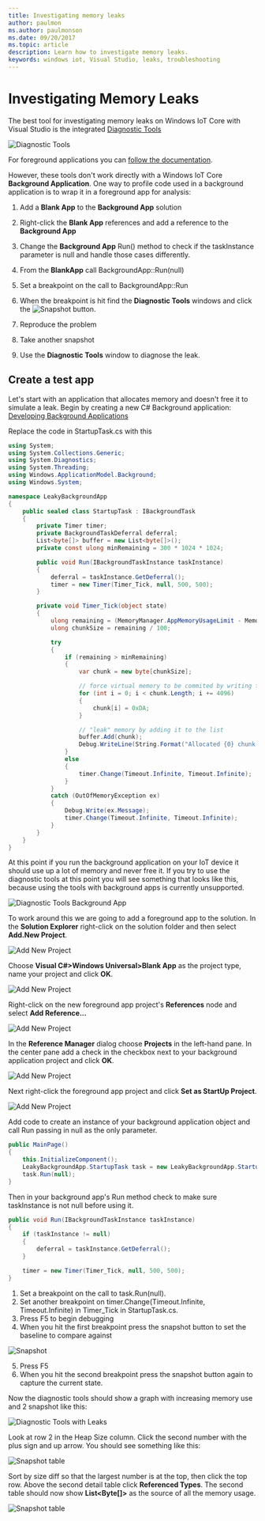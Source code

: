 ```yaml
---
title: Investigating memory leaks
author: paulmon
ms.author: paulmonson
ms.date: 09/20/2017
ms.topic: article
description: Learn how to investigate memory leaks.
keywords: windows iot, Visual Studio, leaks, troubleshooting
---
```


# Investigating Memory Leaks

The best tool for investigating memory leaks on Windows IoT Core with Visual Studio is the integrated [Diagnostic Tools](https://docs.microsoft.com/en-us/visualstudio/profiling/memory-usage)

![Diagnostic Tools](../media/MemoryLeaks/DiagnosticTools.PNG)

For foreground applications you can [follow the documentation](https://docs.microsoft.com/en-us/visualstudio/profiling/memory-usage).

However, these tools don't work directly with a Windows IoT Core **Background Application**. One way to profile code used in a background application is to wrap it in a foreground app for analysis:

1. Add a **Blank App** to the **Background App** solution
2. Right-click the **Blank App** references and add a reference to the **Background App**
3. Change the **Background App** Run() method to check if the taskInstance parameter is null and handle those cases differently.
4. From the **BlankApp** call BackgroundApp::Run(null)
5. Set a breakpoint on the call to BackgroundApp::Run
6. When the breakpoint is hit find the **Diagnostic Tools** windows and click the ![Snapshot](../media/MemoryLeaks/Snapshot.PNG) button.

8. Reproduce the problem
9. Take another snapshot
10. Use the **Diagnostic Tools** window to diagnose the leak.

## Create a test app

Let's start with an application that allocates memory and doesn't free it to simulate a leak.
Begin by creating a new C# Background application: [Developing Background Applications](./BackgroundApplications.md)

Replace the code in StartupTask.cs with this
```C#
using System;
using System.Collections.Generic;
using System.Diagnostics;
using System.Threading;
using Windows.ApplicationModel.Background;
using Windows.System;

namespace LeakyBackgroundApp
{
    public sealed class StartupTask : IBackgroundTask
    {
        private Timer timer;
        private BackgroundTaskDeferral deferral;
        List<byte[]> buffer = new List<byte[]>();
        private const ulong minRemaining = 300 * 1024 * 1024;

        public void Run(IBackgroundTaskInstance taskInstance)
        {
            deferral = taskInstance.GetDeferral();
            timer = new Timer(Timer_Tick, null, 500, 500);
        }

        private void Timer_Tick(object state)
        {
            ulong remaining = (MemoryManager.AppMemoryUsageLimit - MemoryManager.AppMemoryUsage);
            ulong chunkSize = remaining / 100;

            try
            {
                if (remaining > minRemaining)
                {
                    var chunk = new byte[chunkSize];

                    // force virtual memory to be commited by writing to it
                    for (int i = 0; i < chunk.Length; i += 4096)
                    {
                        chunk[i] = 0xDA;
                    }

                    // "leak" memory by adding it to the list
                    buffer.Add(chunk);
                    Debug.WriteLine(String.Format("Allocated {0} chunk(s)", buffer.Count));
                }
                else
                {
                    timer.Change(Timeout.Infinite, Timeout.Infinite);
                }
            }
            catch (OutOfMemoryException ex)
            {
                Debug.Write(ex.Message);
                timer.Change(Timeout.Infinite, Timeout.Infinite);
            }
        }
    }
}
```

At this point if you run the background application on your IoT device it should use up a lot of memory and never free it. If you try to use the diagnostic tools at this point you will see something that looks like this, because using the tools with background apps is currently unsupported.

![Diagnostic Tools Background App](../media/MemoryLeaks/DiagnosticToolsBackgroundApp.png)

To work around this we are going to add a foreground app to the solution. In the **Solution Explorer** right-click on the solution folder and then select **Add.New Project**.

![Add New Project](../media/MemoryLeaks/AddNewProject.png)

Choose **Visual C#>Windows Universal>Blank App** as the project type, name your project and click **OK**.

![Add New Project](../media/MemoryLeaks/NewForegroundApp.PNG)

Right-click on the new foreground app project's **References** node and select **Add Reference...**

![Add New Project](../media/MemoryLeaks/AddReference.PNG)

In the **Reference Manager** dialog choose **Projects** in the left-hand pane.  In the center pane add a check in the checkbox next to your background application project and click **OK**.

![Add New Project](../media/MemoryLeaks/AddReferenceDialog.PNG)

Next right-click the foreground app project and click **Set as StartUp Project**.

![Add New Project](../media/MemoryLeaks/SetAsStartup.PNG)

Add code to create an instance of your background application object and call Run passing in null as the only parameter.
```C#
public MainPage()
{
    this.InitializeComponent();
    LeakyBackgroundApp.StartupTask task = new LeakyBackgroundApp.StartupTask();
    task.Run(null);
}
```

Then in your background app's Run method check to make sure taskInstance is not null before using it.

```C#
public void Run(IBackgroundTaskInstance taskInstance)
{
    if (taskInstance != null)
    {
        deferral = taskInstance.GetDeferral();
    }

    timer = new Timer(Timer_Tick, null, 500, 500);
}
```

1. Set a breakpoint on the call to task.Run(null).
2. Set another breakpoint on timer.Change(Timeout.Infinite, Timeout.Infinite) in Timer_Tick in StartupTask.cs.
3. Press F5 to begin debugging
4. When you hit the first breakpoint press the snapshot button to set the baseline to compare against

![Snapshot](../media/MemoryLeaks/Snapshot.PNG)

5. Press F5
6. When you hit the second breakpoint press the snapshot button again to capture the current state.

Now the diagnostic tools should show a graph with increasing memory use and 2 snapshot like this:

![Diagnostic Tools with Leaks](../media/MemoryLeaks/DiagnosticToolsWithLeaks.PNG)

Look at row 2 in the Heap Size column. Click the second number with the plus sign and up arrow. You should see something like this:

![Snapshot table](../media/MemoryLeaks/Snapshot2_1.PNG)

Sort by size diff so that the largest number is at the top, then click the top row. Above the second detail table click **Referenced Types**.  The second table should now show **List\<Byte[]\>** as the source of all the memory usage.

![Snapshot table](../media/MemoryLeaks/Snapshot2_2.PNG)

